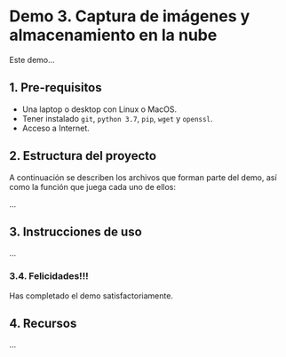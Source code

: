 # Demo 3. Captura de imágenes y almacenamiento en la nube

Este demo...  



## 1. Pre-requisitos

* Una laptop o desktop con Linux o MacOS.
* Tener instalado `git`, `python 3.7`, `pip`, `wget` y `openssl`.
* Acceso a Internet.


## 2. Estructura del proyecto

A continuación se describen los archivos que forman parte del demo, así como la función que juega cada uno de ellos:

...


## 3. Instrucciones de uso

...



### 3.4. Felicidades!!! 
Has completado el demo satisfactoriamente.



## 4. Recursos

...